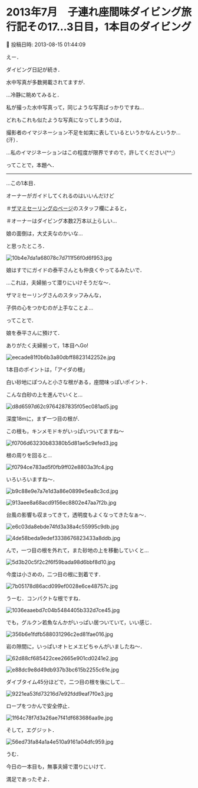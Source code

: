 # 2013年7月　子連れ座間味ダイビング旅行記その17…3日目，1本目のダイビング

📅 投稿日時: 2013-08-15 01:44:09

えー．


ダイビング日記が続き．


水中写真が多数掲載されてますが．





…冷静に眺めてみると．


私が撮った水中写真って，同じような写真ばっかりですね…


どれもこれも似たような写真になってしまうのは，


撮影者のイマジネーション不足を如実に表しているというかなんというか…(汗）．


…私のイマジネーションはこの程度が限界ですので，許してください(^^;）





ってことで，本題へ．


-----





…この1本目．


オーナーがガイドしてくれるのはいいんだけど


＃[ザマミセーリングのページ](http://www.zamami.net/)のスタッフ欄によると，


＃オーナーはダイビング本数2万本以上らしい…





娘の面倒は，大丈夫なのかいな…


と思ったところ．




![10b4e7da1a68078c7d711f56f0d6f953.jpg](images/10b4e7da1a68078c7d711f56f0d6f953.jpg)




娘はすでにガイドの泰平さんとも仲良くやってるみたいで．





…これは，夫婦揃って潜りにいけそうだな～．


ザマミセーリングさんのスタッフみんな，


子供の心をつかむのが上手なことよ…





ってことで．


娘を泰平さんに預けて．


ありがたく夫婦揃って，1本目へGo!




![eecade81f0b6b3a80dbff8823142252e.jpg](images/eecade81f0b6b3a80dbff8823142252e.jpg)




1本目のポイントは，「アイダの根」


白い砂地にぽつんと小さな根がある，座間味っぽいポイント．





こんな白砂の上を進んでいくと…




![d8d6597d62c9764287835f05ec081ad5.jpg](images/d8d6597d62c9764287835f05ec081ad5.jpg)




深度18mに，まず一つ目の根が．


この根も，キンメモドキがいっぱいついてますね～




![f0706d63230b83380b5d81ae5c9efed3.jpg](images/f0706d63230b83380b5d81ae5c9efed3.jpg)




根の周りを回ると…




![f0794ce783ad5f0fb9ff02e8803a3fc4.jpg](images/f0794ce783ad5f0fb9ff02e8803a3fc4.jpg)




いろいろいますね～．




![b9c88e9e7a7e1d3a86e0899e5ea8c3cd.jpg](images/b9c88e9e7a7e1d3a86e0899e5ea8c3cd.jpg)









![913aee8a68acd9156ec8802e47aa7f2b.jpg](images/913aee8a68acd9156ec8802e47aa7f2b.jpg)




台風の影響も収まってきて，透明度もよくなってきたなぁ～．




![e6c03da8ebde74fd3a38a4c55995c9db.jpg](images/e6c03da8ebde74fd3a38a4c55995c9db.jpg)









![4de58beda9edef3338676823433a8ddb.jpg](images/4de58beda9edef3338676823433a8ddb.jpg)







んで，一つ目の根を外れて，また砂地の上を移動していくと…




![5d3b20c5f2c2f6f59bada98d6bbf8d10.jpg](images/5d3b20c5f2c2f6f59bada98d6bbf8d10.jpg)




今度は小さめの，二つ目の根に到着です．




![7b05178d86acd099ef0028e6ce48757c.jpg](images/7b05178d86acd099ef0028e6ce48757c.jpg)




うーむ．コンパクトな根ですね．




![1036eaaebd7c04b5484405b332d7ce45.jpg](images/1036eaaebd7c04b5484405b332d7ce45.jpg)




でも，グルクン若魚なんかがいっぱい居ついていて，いい感じ．




![356b6e1fdfb588031296c2ed81fae016.jpg](images/356b6e1fdfb588031296c2ed81fae016.jpg)




岩の隙間に，いっぱいオトヒメエビちゃんがいましたね～．




![62d88cf685422cee2665e901cd0241e2.jpg](images/62d88cf685422cee2665e901cd0241e2.jpg)









![e88dc9e8d49db937b3bc615b2255c61e.jpg](images/e88dc9e8d49db937b3bc615b2255c61e.jpg)




ダイブタイム45分ほどで，二つ目の根を後にして…




![9221ea53fd73216d7e92fdd9eaf7f0e3.jpg](images/9221ea53fd73216d7e92fdd9eaf7f0e3.jpg)




ロープをつかんで安全停止．




![1f64c78f7d3a26ae7f41df683686aa9e.jpg](images/1f64c78f7d3a26ae7f41df683686aa9e.jpg)




そして，エグジット．




![56ed73fa84a1a4e510a9161a04dfc959.jpg](images/56ed73fa84a1a4e510a9161a04dfc959.jpg)







うむ．


今日の一本目も，無事夫婦で潜りにいけて．


満足であったぞよ．
